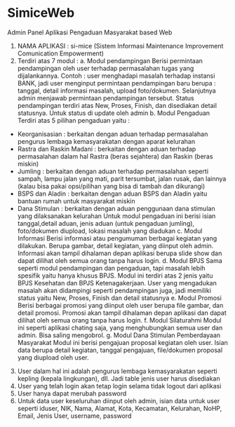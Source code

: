 # SimiceWeb
Admin Panel Aplikasi Pengaduan Masyarakat based Web

1. NAMA APLIKASI : si-mice (Sistem Informasi Maintenance Improvement
Comunication Empowerment)
2. Terdiri atas 7 modul :
a. Modul pendampingan
Berisi permintaan pendampingan oleh user terhadap permasalahan tugas yang
dijalankannya. Contoh : user menghadapi masalah terhadap instansi BANK, jadi user
menginput permintaan pendampingan baru berupa : tanggal, detail informasi masalah,
upload foto/dokumen.
Selanjutnya admin menjawab permintaan pendampingan tersebut.
Status pendampingan terdiri atas New, Proses, Finish, dan disediakan detail statusnya.
Untuk status di update oleh admin
b. Modul Pengaduan
Terdiri atas 5 pilihan pengaduan yaitu :
- Keorganisasian : berkaitan dengan aduan terhadap permasalahan pengurus lembaga
kemasyarakatan dengan aparat kelurahan
- Rastra dan Raskin Madani : berkaitan dengan aduan terhadap permasalahan dalam hal
Rastra (beras sejahtera) dan Raskin (beras miskin)
- Jumling : berkaitan dengan aduan terhadap permasalahan seperti sampah, lampu jalan
yang mati, parit tersumbat, jalan rusak, dan lainnya (kalau bisa pakai opsi/pilihan yang
bisa di tambah dan dikurangi)
- BSPS dan Aladin : berkaitan dengan aduan BSPS dan Aladin yaitu bantuan rumah untuk
masyarakat miskin
- Dana Stimulan : berkaitan dengan aduan penggunaan dana stimulan yang dilaksanakan
kelurahan
Untuk modul pengaduan ini berisi isian tanggal,detail aduan, jenis aduan (untuk pengaduan
jumling), foto/dokumen diupload, lokasi masalah yang diadukan
c. Modul Informasi
Berisi informasi atau pengumuman berbagai kegiatan yang dilakukan. Berupa gambar, detail
kegiatan, yang diinput oleh admin. Informasi akan tampil dihalaman depan aplikasi berupa
slide show dan dapat dilihat oleh semua orang tanpa harus login.
d. Modul BPJS
Sama seperti modul pendampingan dan pengaduan, tapi masalah lebih spesifik yaitu hanya
khusus BPJS. Modul ini terdiri atas 2 jenis yaitu BPJS Kesehatan dan BPJS Ketenagakerjaan.
User yang mengadukan masalah akan didampingi seperti pendampingan juga, jadi memiliki
status yaitu New, Proses, Finish dan detail statusnya
e. Modul Promosi
Berisi berbagai promosi yang diinput oleh user berupa file gambar, dan detail promosi.
Promosi akan tampil dihalaman depan aplikasi dan dapat dilihat oleh semua orang tanpa
harus login.
f. Modul Silaturahmi
Modul ini seperti aplikasi chating saja, yang menghubungkan semua user dan admin. Bisa
saling mengobrol.
g. Modul Dana Stimulan Pemberdayaan Masyarakat
Modul ini berisi pengajuan proposal kegiatan oleh user. Isian data berupa detail kegiatan,
tanggal pengajuan, file/dokumen proposal yang diupload oleh user.

3. User dalam hal ini adalah pengurus lembaga kemasyarakatan seperti kepling (kepala
lingkungan), dll. Jadi table jenis user harus disediakan
4. User yang telah login akan tetap login selama tidak logout dari aplikasi
5. User hanya dapat merubah password
6. Untuk data user keseluruhan diinput oleh admin, isian data untuk user seperti iduser, NIK,
Nama, Alamat, Kota, Kecamatan, Kelurahan, NoHP, Email, Jenis User, username, password
